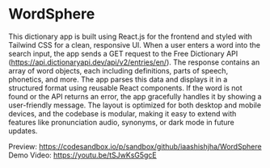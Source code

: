 # WordSphere
This dictionary app is built using React.js for the frontend and styled with Tailwind CSS for a clean, responsive UI. When a user enters a word into the search input, the app sends a GET request to the Free Dictionary API (https://api.dictionaryapi.dev/api/v2/entries/en/<word>). The response contains an array of word objects, each including definitions, parts of speech, phonetics, and more. The app parses this data and displays it in a structured format using reusable React components. If the word is not found or the API returns an error, the app gracefully handles it by showing a user-friendly message. The layout is optimized for both desktop and mobile devices, and the codebase is modular, making it easy to extend with features like pronunciation audio, synonyms, or dark mode in future updates.

Preview: https://codesandbox.io/p/sandbox/github/iaashishjha/WordSphere
Demo Video: https://youtu.be/tSJwKsG5gcE


